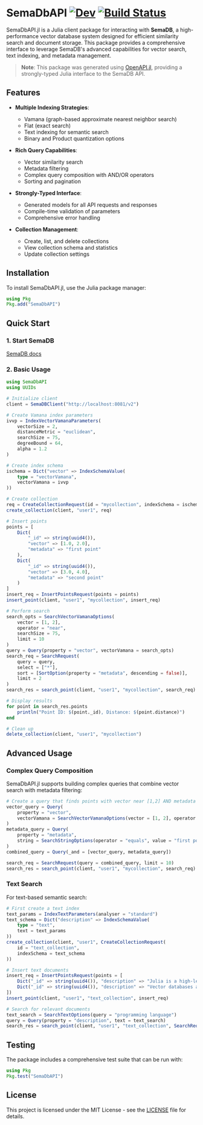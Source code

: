 # SemaDbAPI  [![Dev](https://img.shields.io/badge/docs-dev-blue.svg)](https://imohag9.github.io/SemaDbAPI.jl/dev/) [![Build Status](https://github.com/imohag9/SemaDbAPI.jl/actions/workflows/CI.yml/badge.svg?branch=main)](https://github.com/imohag9/SemaDbAPI.jl/actions/workflows/CI.yml?query=branch%3Amain)

SemaDbAPI.jl is a Julia client package for interacting with **SemaDB**, a high-performance vector database system designed for efficient similarity search and document storage. This package provides a comprehensive interface to leverage SemaDB's advanced capabilities for vector search, text indexing, and metadata management.

> **Note**: This package was generated using [OpenAPI.jl](https://github.com/OpenAPITools/OpenAPI.jl), providing a strongly-typed Julia interface to the SemaDB API.


## Features

- **Multiple Indexing Strategies**:
  - Vamana (graph-based approximate nearest neighbor search)
  - Flat (exact search)
  - Text indexing for semantic search
  - Binary and Product quantization options

- **Rich Query Capabilities**:
  - Vector similarity search
  - Metadata filtering
  - Complex query composition with AND/OR operators
  - Sorting and pagination

- **Strongly-Typed Interface**:
  - Generated models for all API requests and responses
  - Compile-time validation of parameters
  - Comprehensive error handling

- **Collection Management**:
  - Create, list, and delete collections
  - View collection schema and statistics
  - Update collection settings

## Installation

To install SemaDbAPI.jl, use the Julia package manager:

```julia
using Pkg
Pkg.add("SemaDbAPI")
```

## Quick Start

### 1. Start SemaDB

[SemaDB docs](https://semadb.com/docs/deployment/)

### 2. Basic Usage

```julia
using SemaDbAPI
using UUIDs

# Initialize client
client = SemaDBClient("http://localhost:8081/v2")

# Create Vamana index parameters
ivvp = IndexVectorVamanaParameters(
    vectorSize = 2,
    distanceMetric = "euclidean",
    searchSize = 75,
    degreeBound = 64,
    alpha = 1.2
)

# Create index schema
ischema = Dict("vector" => IndexSchemaValue(
    type = "vectorVamana",
    vectorVamana = ivvp
))

# Create collection
req = CreateCollectionRequest(id = "mycollection", indexSchema = ischema)
create_collection(client, "user1", req)

# Insert points
points = [
    Dict(
        "_id" => string(uuid4()),
        "vector" => [1.0, 2.0],
        "metadata" => "first point"
    ),
    Dict(
        "_id" => string(uuid4()),
        "vector" => [3.0, 4.0],
        "metadata" => "second point"
    )
]
insert_req = InsertPointsRequest(points = points)
insert_point(client, "user1", "mycollection", insert_req)

# Perform search
search_opts = SearchVectorVamanaOptions(
    vector = [1, 2],
    operator = "near",
    searchSize = 75,
    limit = 10
)
query = Query(property = "vector", vectorVamana = search_opts)
search_req = SearchRequest(
    query = query,
    select = ["*"],
    sort = [SortOption(property = "metadata", descending = false)],
    limit = 2
)
search_res = search_point(client, "user1", "mycollection", search_req)

# Display results
for point in search_res.points
    println("Point ID: $(point._id), Distance: $(point.distance)")
end

# Clean up
delete_collection(client, "user1", "mycollection")
```

## Advanced Usage

### Complex Query Composition

SemaDbAPI.jl supports building complex queries that combine vector search with metadata filtering:

```julia
# Create a query that finds points with vector near [1,2] AND metadata equals "first point"
vector_query = Query(
    property = "vector",
    vectorVamana = SearchVectorVamanaOptions(vector = [1, 2], operator = "near")
)
metadata_query = Query(
    property = "metadata",
    string = SearchStringOptions(operator = "equals", value = "first point")
)
combined_query = Query(_and = [vector_query, metadata_query])

search_req = SearchRequest(query = combined_query, limit = 10)
search_res = search_point(client, "user1", "mycollection", search_req)
```

### Text Search

For text-based semantic search:

```julia
# First create a text index
text_params = IndexTextParameters(analyser = "standard")
text_schema = Dict("description" => IndexSchemaValue(
    type = "text",
    text = text_params
))
create_collection(client, "user1", CreateCollectionRequest(
    id = "text_collection",
    indexSchema = text_schema
))

# Insert text documents
insert_req = InsertPointsRequest(points = [
    Dict("_id" => string(uuid4()), "description" => "Julia is a high-level, high-performance programming language"),
    Dict("_id" => string(uuid4()), "description" => "Vector databases are used for similarity search")
])
insert_point(client, "user1", "text_collection", insert_req)

# Search for relevant documents
text_search = SearchTextOptions(query = "programming language")
query = Query(property = "description", text = text_search)
search_res = search_point(client, "user1", "text_collection", SearchRequest(query = query))
```

## Testing

The package includes a comprehensive test suite that can be run with:

```julia
using Pkg
Pkg.test("SemaDbAPI")
```

## License

This project is licensed under the MIT License - see the [LICENSE](LICENSE) file for details.

